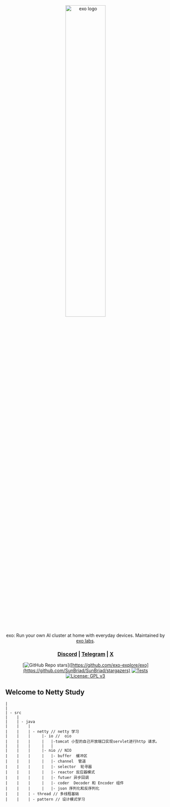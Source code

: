 <div align="center">


<picture>
  <source media="(prefers-color-scheme: light)" srcset="/docs/exo-logo-black-bg.jpg">
  <img alt="exo logo" src="/docs/exo-logo-transparent.png" width="50%" height="50%">
</picture>


exo: Run your own AI cluster at home with everyday devices. Maintained by [exo labs](https://x.com/exolabs).


<h3>


[Discord](https://discord.gg/EUnjGpsmWw) | [Telegram](https://t.me/+Kh-KqHTzFYg3MGNk) | [X](https://x.com/exolabs)

</h3>

[![GitHub Repo stars](https://img.shields.io/github/stars/exo-explore/exo)]([https://github.com/exo-explore/exo](https://github.com/SunBriad/SunBriad/stargazers)
[![Tests](https://dl.circleci.com/status-badge/img/circleci/TrkofJDoGzdQAeL6yVHKsg/4i5hJuafuwZYZQxbRAWS71/tree/main.svg?style=svg)](https://dl.circleci.com/status-badge/redirect/circleci/TrkofJDoGzdQAeL6yVHKsg/4i5hJuafuwZYZQxbRAWS71/tree/main)
[![License: GPL v3](https://img.shields.io/badge/License-GPLv3-blue.svg)](https://www.gnu.org/licenses/gpl-3.0)

</div>

## Welcome to  Netty Study
    |
    |
    | - src 
    |    |
    |    | - java
    |    |    |
    |    |    | - netty // netty 学习
    |    |    |     |- io //  oio
    |    |    |     |   |-tomcat 小型的自己开放端口实现servlet进行http 请求。 
    |    |    |     |   |
    |    |    |     |- nio // NIO
    |    |    |     |   |- buffer  缓冲区
    |    |    |     |   |- channel  管道
    |    |    |     |   |- selector  轮寻器
    |    |    |     |   |- reactor 反应器模式
    |    |    |     |   |- futuer 异步回调
    |    |    |     |   |- coder  Decoder 和 Encoder 组件
    |    |    |     |   |- json 序列化和反序列化
    |    |    | - thread // 多线程基础
    |    |    | - pattern // 设计模式学习
